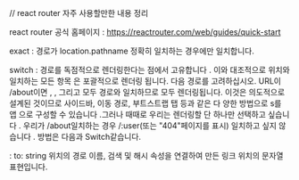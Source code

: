 // react router 자주 사용할만한 내용 정리

react router 공식 홈페이지 : https://reactrouter.com/web/guides/quick-start

exact : 경로가 location.pathname 정확히 일치하는 경우에만 일치합니다.

switch : <Switch>경로를 독점적으로 렌더링한다는 점에서 고유합니다 . 이와 대조적으로 <Route>위치와 일치하는 모든 항목 은 포괄적으로 렌더링 됩니다. 다음 경로를 고려하십시오.
  URL이 /about이면 <About>, <User>, 그리고 <NoMatch>모두 경로와 일치하므로 모두 렌더링됩니다. 이것은 의도적으로 설계된 <Route>것이므로 사이드바, 이동 경로, 부트스트랩 탭 등과 같은 다   양한 방법으로 s를 앱 으로 구성할 수 있습니다 .그러나 때때로 우리는 <Route>렌더링할 단 하나만 선택하고 싶습니다 . 우리가 /about일치하는 경우 /:user(또는 "404"페이지를 표시) 일치하고    싶지 않습니다 . 방법은 다음과 Switch같습니다.
  
<link to= > : to: string
위치의 경로 이름, 검색 및 해시 속성을 연결하여 만든 링크 위치의 문자열 표현입니다.



